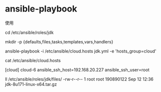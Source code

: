 # ansible-playbook
使用

cd /etc/ansible/roles/jdk

mkdir -p {defaults,files,tasks,templates,vars,handlers}

ansible-playbook -i /etc/ansible/cloud.hosts jdk.yml -e 'hosts_group=cloud'

cat /etc/ansible/cloud.hosts

[cloud]
cloud-6 ansible_ssh_host=192.168.20.227 ansible_ssh_user=root

 ll /etc/ansible/roles/jdk/files/
-rw-r--r-- 1 root root 190890122 Sep 12 12:36 jdk-8u171-linux-x64.tar.gz
